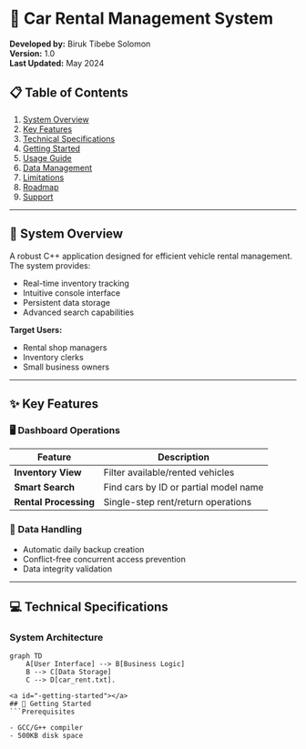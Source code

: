 # 🚗 Car Rental Management System  

**Developed by:** Biruk Tibebe Solomon  
**Version:** 1.0  
**Last Updated:** May 2024  

## 📋 Table of Contents  
1. [System Overview](#-system-overview)  
2. [Key Features](#-key-features)  
3. [Technical Specifications](#-technical-specifications)  
4. [Getting Started](#-getting-started)  
5. [Usage Guide](#-usage-guide)  
6. [Data Management](#-data-management)  
7. [Limitations](#-limitations)  
8. [Roadmap](#-roadmap)  
9. [Support](#-support)  

---

<a id="-system-overview"></a>
## 🌟 System Overview  

A robust C++ application designed for efficient vehicle rental management. The system provides:  

- Real-time inventory tracking  
- Intuitive console interface  
- Persistent data storage  
- Advanced search capabilities  

**Target Users:**  
- Rental shop managers  
- Inventory clerks  
- Small business owners  

---

<a id="-key-features"></a>
## ✨ Key Features  

### 🖥️ Dashboard Operations  
| Feature | Description |  
|---------|-------------|  
| **Inventory View** | Filter available/rented vehicles |  
| **Smart Search** | Find cars by ID or partial model name |  
| **Rental Processing** | Single-step rent/return operations |  

### 🔄 Data Handling  
- Automatic daily backup creation  
- Conflict-free concurrent access prevention  
- Data integrity validation  

---

<a id="-technical-specifications"></a>
## 💻 Technical Specifications  

### System Architecture  
```mermaid
graph TD
    A[User Interface] --> B[Business Logic]
    B --> C[Data Storage]
    C --> D[car_rent.txt].

<a id="-getting-started"></a>
## 🚀 Getting Started
```Prerequisites

- GCC/G++ compiler
- 500KB disk space

